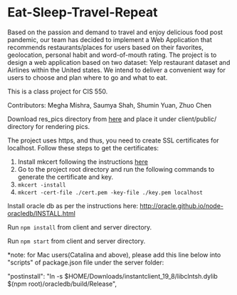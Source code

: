 # Eat-Sleep-Travel-Repeat

Based on the passion and demand to travel and enjoy delicious food post pandemic, our team has decided to implement a Web Application that recommends restaurants/places for users based on their favorites, geolocation, personal habit and word-of-mouth rating. The project is to design a web application based on two dataset: Yelp restaurant dataset and Airlines within the United states. We intend to deliver a convenient way for users to choose and plan where to go and what to eat. 

This is a class project for CIS 550.

Contributors: Megha Mishra, Saumya Shah, Shumin Yuan, Zhuo Chen

Download res_pics directory from [here](https://drive.google.com/drive/folders/1qmXI027Z-Qr2r-4XdxqtKQI1ZMDp7HEU?usp=sharing) and place it under client/public/ directory for rendering pics.

The project uses https, and thus, you need to create SSL certificates for localhost. Follow these steps to get the certificates:
1. Install mkcert following the instructions [here](https://github.com/FiloSottile/mkcert#installation) 
2. Go to the project root directory and run the following commands to generate the certificate and key.
3. `mkcert -install`
4. `mkcert -cert-file ./cert.pem -key-file ./key.pem localhost`

Install oracle db as per the instructions here: http://oracle.github.io/node-oracledb/INSTALL.html

Run `npm install` from client and server directory.

Run `npm start` from client and server directory.

*note: for Mac users(Catalina and above), please add this line below into "scripts" of package.json file under the server folder:

"postinstall": "ln -s $HOME/Downloads/instantclient_19_8/libclntsh.dylib $(npm root)/oracledb/build/Release",
